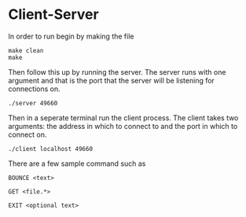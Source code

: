 # Client-Server

In order to run begin by making the file

	make clean
	make

Then follow this up by running the server. The server runs with one argument and that is
the port that the server will be listening for connections on.

	./server 49660

Then in a seperate terminal run the client process. The client takes two arguments: the
address in which to connect to and the port in which to connect on.

	./client localhost 49660

There are a few sample command such as 

	BOUNCE <text>

	GET <file.*>

	EXIT <optional text>
